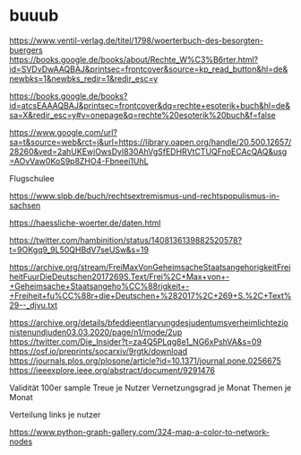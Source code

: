 # buuub

https://www.ventil-verlag.de/titel/1798/woerterbuch-des-besorgten-buergers
https://books.google.de/books/about/Rechte_W%C3%B6rter.html?id=SVDvDwAAQBAJ&printsec=frontcover&source=kp_read_button&hl=de&newbks=1&newbks_redir=1&redir_esc=y

https://books.google.de/books?id=atcsEAAAQBAJ&printsec=frontcover&dq=rechte+esoterik+buch&hl=de&sa=X&redir_esc=y#v=onepage&q=rechte%20esoterik%20buch&f=false

https://www.google.com/url?sa=t&source=web&rct=j&url=https://library.oapen.org/handle/20.500.12657/28260&ved=2ahUKEwjOwsDyl830AhVgSfEDHRVtCTUQFnoECAcQAQ&usg=AOvVaw0KoS9p8ZHO4-Fbneei1UhL

Flugschulee

https://www.slpb.de/buch/rechtsextremismus-und-rechtspopulismus-in-sachsen

https://haessliche-woerter.de/daten.html

https://twitter.com/hambinition/status/1408136139882520578?t=9OKgq9_9L50QHBdV7seUSw&s=19

https://archive.org/stream/FreiMaxVonGeheimsacheStaatsangehorigkeitFreiheitFuurDieDeutschen2017269S.Text/Frei%2C+Max+von+-+Geheimsache+Staatsangeho%CC%88rigkeit+-+Freiheit+fu%CC%88r+die+Deutschen+%282017%2C+269+S.%2C+Text%29--_djvu.txt

https://archive.org/details/bfeddieentlarvungdesjudentumsverheimlichtezionistenundjuden03.03.2020/page/n1/mode/2up
https://twitter.com/Die_Insider?t=za4Q5PLqg8e1_NG6xPshVA&s=09
https://osf.io/preprints/socarxiv/9rgtk/download
https://journals.plos.org/plosone/article?id=10.1371/journal.pone.0256675
https://ieeexplore.ieee.org/abstract/document/9291476

Validität 100er sample
Treue je Nutzer
Vernetzungsgrad je Monat
Themen je Monat

Verteilung links je nutzer


https://www.python-graph-gallery.com/324-map-a-color-to-network-nodes
